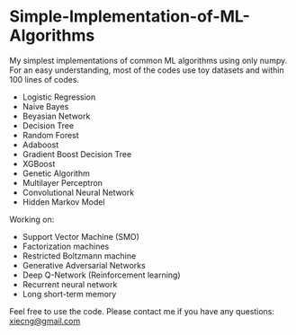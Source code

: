 # Simple-Implementation-of-ML-Algorithms
My simplest implementations of common ML algorithms using only numpy.
For an easy understanding, most of the codes use toy datasets and within 100 lines of codes.

* Logistic Regression
* Naive Bayes
* Beyasian Network
* Decision Tree
* Random Forest
* Adaboost
* Gradient Boost Decision Tree
* XGBoost
* Genetic Algorithm
* Multilayer Perceptron
* Convolutional Neural Network
* Hidden Markov Model

Working on:
* Support Vector Machine (SMO)
* Factorization machines
* Restricted Boltzmann machine
* Generative Adversarial Networks
* Deep Q-Network (Reinforcement learning)
* Recurrent neural network
* Long short-term memory

Feel free to use the code. Please contact me if you have any questions: xiecng@gmail.com
